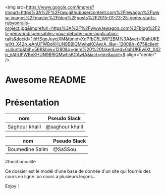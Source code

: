 <img src=https://www.google.com/imgres?imgurl=https%3A%2F%2Fraw.githubusercontent.com%2Flewagon%2Fwww-images%2Fmaster%2Fblog%2Fposts%2F2015-01-23-25-gems-starts-rubyonrails-project.jpg&imgrefurl=https%3A%2F%2Fwww.lewagon.com%2Fblog%2F25-gems-indispensables-pour-debuter-une-application-rails&docid=1jhHSggJuycjXM&tbnid=XqPfbC5LWIP2BM%3A&vet=10ahUKEwiXt_X42p_eAhUFWBoKHUN9B9IQMwhsKCAwIA..i&w=1200&h=675&client=ubuntu&bih=568&biw=1280&q=gem%20%20faker&ved=0ahUKEwiXt_X42p_eAhUFWBoKHUN9B9IQMwhsKCAwIA&iact=mrc&uact=8 align="center" />

# Awesome README

# Présentation
nom            | Pseudo Slack
 ------------  | -------------
Saghour khalil | @saghour khalil

nom            | Pseudo Slack
  ------------ | -------------
Boumedine Salim| @SaSSou


#fonctionnalité

Ce dossier est le modél d'une base de donnée d'un site qui fournis des cours en ligne.
un cours a plusieurs leçons...

Enjoy !
